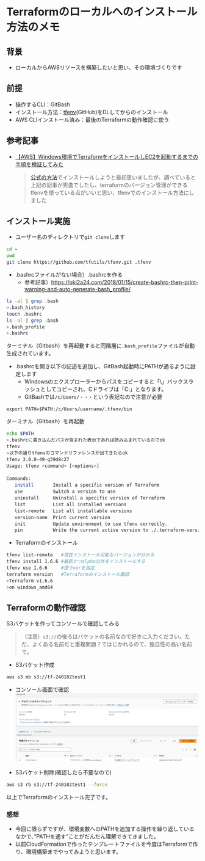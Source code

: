 # Terraformのローカルへのインストール方法のメモ
## 背景
* ローカルからAWSリソースを構築したいと思い、その環境づくりです

## 前提
* 操作するCLI：GitBash
* インストール方法：[tfenv](https://github.com/tfutils/tfenv)(GitHub)をDLしてからのインストール
* AWS CLIインストール済み：最後のTerraformの動作確認に使う
 
## 参考記事
* [【AWS】Windows環境でTerraformをインストールしEC2を起動するまでの手順を検証してみた](https://harusite.net/20211128/)
  >[公式の方法](https://developer.hashicorp.com/terraform/tutorials/aws-get-started/install-cli)でインストールしようと最初思いましたが、調べていると上記の記事が秀逸でしたし、terraformのバージョン管理ができるtfenvを使っている点がいいと思い、tfenvでのインストール方法にしました

## インストール実施
* ユーザー名のディレクトリで`git clone`します
```bash
cd ~
pwd
git clone https://github.com/tfutils/tfenv.git .tfenv
```
* .bashrcファイルがない場合）.bashrcを作る
  * 参考記事）https://oki2a24.com/2018/01/15/create-bashrc-then-print-warning-and-auto-generate-bash_profile/
```bash
ls -al | grep .bash
>.bash_history
touch .bashrc
ls -al | grep .bash
>.bash_profile
>.bashrc
```
ターミナル（Gitbash）を再起動すると同階層に`.bash_profile`ファイルが自動生成されています。

* .bashrcを開き以下の記述を追加し、GitBash起動時にPATHが通るように設定します
  * Windowsのエクスプローラーからパスをコピーすると「\」バックスラッシュとしてコピーされ、Cドライブは「C:」となります。
  * GitBashでは`/c/Users/・・・`という表記なので注意が必要
```bash:.bashrc
export PATH=$PATH:/c/Users/username/.tfenv/bin
```
ターミナル（Gitbash）を再起動
```bash
echo $PATH
>.bashrcに書き込んだパスが含まれた表示であれば読み込まれているのでok
tfenv
>以下の通りtfenvのコマンドリファレンスが出てきたらok
tfenv 3.0.0-49-g39d8c27
Usage: tfenv <command> [<options>]

Commands:
   install       Install a specific version of Terraform
   use           Switch a version to use
   uninstall     Uninstall a specific version of Terraform
   list          List all installed versions
   list-remote   List all installable versions
   version-name  Print current version
   init          Update environment to use tfenv correctly.
   pin           Write the current active version to ./.terraform-version
```
* Terraformのインストール
```bash
tfenv list-remote   #現在インストール可能なバージョンが分かる
tfenv install 1.6.6 #最新かつalpha以外をインストールする
tfenv use 1.6.6     #使うverを指定
terraform version   #Terraformのインストール確認
>Terraform v1.6.6
>on windows_amd64
```

## Terraformの動作確認
S3バケットを作ってコンソールで確認してみる
>（注意）`s3://`の後ろはバケットの名前なので好きに入力ください。ただ、よくある名前だと重複問題？ではじかれるので、独自性の高い名前で。
* S3バケット作成
```bash
aws s3 mb s3://tf-240102test1
```
* コンソール画面で確認
![Terraformで作ったS3バケットコンソール確認](Terraformで作ったS3バケットコンソール確認.png)

* S3バケット削除(確認したら不要なので)
```bash
aws s3 rb s3://tf-240102test1 --force
```

以上でTerraformのインストール完了です。

### 感想
* 今回に限らずですが、環境変数へのPATHを追加する操作を繰り返しているなかで、”PATHを通す”ことがだんだん理解できてきました。
* 以前CloudFormationで作ったテンプレートファイルを今度はTerraformで作り、環境構築までやってみようと思います。

